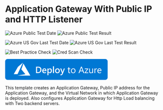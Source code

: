# Application Gateway With Public IP and HTTP Listener

![Azure Public Test Date](https://azurequickstartsservice.blob.core.windows.net/badges/101-application-gateway-public-ip/PublicLastTestDate.svg)
![Azure Public Test Result](https://azurequickstartsservice.blob.core.windows.net/badges/101-application-gateway-public-ip/PublicDeployment.svg)

![Azure US Gov Last Test Date](https://azurequickstartsservice.blob.core.windows.net/badges/101-application-gateway-public-ip/FairfaxLastTestDate.svg)
![Azure US Gov Last Test Result](https://azurequickstartsservice.blob.core.windows.net/badges/101-application-gateway-public-ip/FairfaxDeployment.svg)

![Best Practice Check](https://azurequickstartsservice.blob.core.windows.net/badges/101-application-gateway-public-ip/BestPracticeResult.svg)
![Cred Scan Check](https://azurequickstartsservice.blob.core.windows.net/badges/101-application-gateway-public-ip/CredScanResult.svg)

[![Deploy to Azure](https://raw.githubusercontent.com/Azure/azure-quickstart-templates/master/1-CONTRIBUTION-GUIDE/images/deploytoazure.svg?sanitize=true)](https://portal.azure.com/#create/Microsoft.Template/uri/https%3A%2F%2Fraw.githubusercontent.com%2FAzure%2Fazure-quickstart-templates%2Fmaster%2F101-application-gateway-public-ip%2Fazuredeploy.json)

    


This template creates an Application Gateway, Public IP address for the Application Gateway, and the Virtual Network in which Application Gateway is deployed. Also configures Application Gateway for Http Load balancing with Two backend servers.

